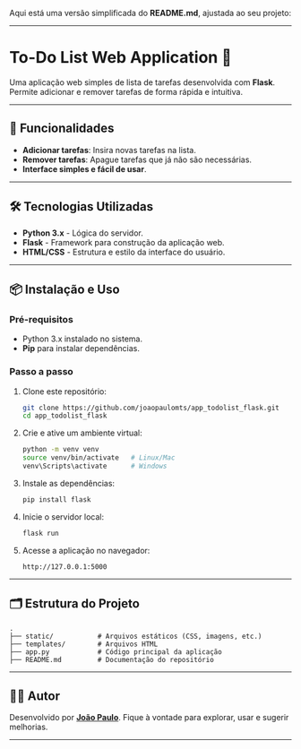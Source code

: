 Aqui está uma versão simplificada do **README.md**, ajustada ao seu projeto:

---

# To-Do List Web Application 📝

Uma aplicação web simples de lista de tarefas desenvolvida com **Flask**. Permite adicionar e remover tarefas de forma rápida e intuitiva.

---

## 🎯 Funcionalidades
- **Adicionar tarefas**: Insira novas tarefas na lista.
- **Remover tarefas**: Apague tarefas que já não são necessárias.
- **Interface simples e fácil de usar**.

---

## 🛠️ Tecnologias Utilizadas
- **Python 3.x** - Lógica do servidor.
- **Flask** - Framework para construção da aplicação web.
- **HTML/CSS** - Estrutura e estilo da interface do usuário.

---

## 📦 Instalação e Uso

### Pré-requisitos
- Python 3.x instalado no sistema.
- **Pip** para instalar dependências.

### Passo a passo

1. Clone este repositório:
   ```bash
   git clone https://github.com/joaopaulomts/app_todolist_flask.git
   cd app_todolist_flask
   ```

2. Crie e ative um ambiente virtual:
   ```bash
   python -m venv venv
   source venv/bin/activate   # Linux/Mac
   venv\Scripts\activate      # Windows
   ```

3. Instale as dependências:
   ```bash
   pip install flask
   ```

4. Inicie o servidor local:
   ```bash
   flask run
   ```

5. Acesse a aplicação no navegador:
   ```
   http://127.0.0.1:5000
   ```

---

## 🗂️ Estrutura do Projeto

```
.
├── static/           # Arquivos estáticos (CSS, imagens, etc.)
├── templates/        # Arquivos HTML
├── app.py            # Código principal da aplicação
├── README.md         # Documentação do repositório
```

---

## 🧑‍💻 Autor
Desenvolvido por **[João Paulo](https://github.com/joaopaulomts)**. Fique à vontade para explorar, usar e sugerir melhorias.

---
